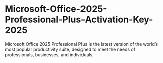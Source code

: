 # Microsoft-Office-2025-Professional-Plus-Activation-Key-2025
Microsoft Office 2025 Professional Plus is the latest version of the world’s most popular productivity suite, designed to meet the needs of professionals, businesses, and individuals.
